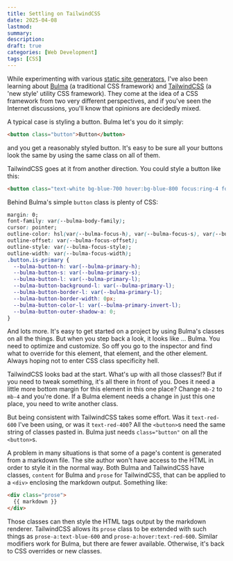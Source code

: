 ```yaml
---
title: Settling on TailwindCSS
date: 2025-04-08
lastmod:
summary:
description:
draft: true
categories: [Web Development]
tags: [CSS]
---
```


While experimenting with various [static site generators](2025-03-14-moving-from-wordpress), I've also been learning about [Bulma](https://bulma.io/) (a traditional CSS framework) and [TailwindCSS](https://tailwindcss.com/) (a 'new style' utility CSS framework). They come at the idea of a CSS framework from two very different perspectives, and if you've seen the Internet discussions, you'll know that opinions are decidedly mixed.

<!--more-->

A typical case is styling a button. Bulma let's you do it simply:

```html
<button class="button">Button</button>
```

and you get a reasonably styled button. It's easy to be sure all your buttons look the same by using the same class on all of them.

TailwindCSS goes at it from another direction. You could style a button like this:

```HTML
<button class="text-white bg-blue-700 hover:bg-blue-800 focus:ring-4 focus:ring-blue-300 font-medium rounded-lg text-sm px-5 py-2.5 me-2 mb-2 dark:bg-blue-600 dark:hover:bg-blue-700 focus:outline-none dark:focus:ring-blue-800"> Button </button>
```

Behind Bulma's simple `button` class is plenty of CSS:

```CSS
margin: 0;
font-family: var(--bulma-body-family);
cursor: pointer;
outline-color: hsl(var(--bulma-focus-h), var(--bulma-focus-s), var(--bulma-focus-l));
outline-offset: var(--bulma-focus-offset);
outline-style: var(--bulma-focus-style);
outline-width: var(--bulma-focus-width);
.button.is-primary {
  --bulma-button-h: var(--bulma-primary-h);
  --bulma-button-s: var(--bulma-primary-s);
  --bulma-button-l: var(--bulma-primary-l);
  --bulma-button-background-l: var(--bulma-primary-l);
  --bulma-button-border-l: var(--bulma-primary-l);
  --bulma-button-border-width: 0px;
  --bulma-button-color-l: var(--bulma-primary-invert-l);
  --bulma-button-outer-shadow-a: 0;
}
```

And lots more. It's easy to get started on a project by using Bulma's classes on all the things. But when you step back a look, it looks like ... Bulma. You need to optimize and customize. So off you go to the inspector and find what to override for this element, that element, and the other element. Always hoping not to enter CSS class specificity hell.

TailwindCSS looks bad at the start. What's up with all those classes!? But if you need to tweak something, it's all there in front of you. Does it need a little more bottom margin for this element in this one place? Change `mb-2` to `mb-4` and you're done. If a Bulma element needs a change in just this one place, you need to write another class.

But being consistent with TailwindCSS takes some effort. Was it `text-red-600` I've been using, or was it `text-red-400`? All the `<button>`s need the same string of classes pasted in. Bulma just needs `class="button"` on all the `<button>`s.

A problem in many situations is that some of a page's content is generated from a markdown file. The site author won't have access to the HTML in order to style it in the normal way. Both Bulma and TailwindCSS have classes, `content` for Bulma and `prose` for TailwindCSS, that can be applied to a `<div>` enclosing the markdown output. Something like:

```HTML
<div class="prose">
  {{ markdown }}
</div>
```

Those classes can then style the HTML tags output by the markdown renderer. TailwindCSS allows its `prose` class to be extended with such things as `prose-a:text-blue-600` and `prose-a:hover:text-red-600`. Similar modifiers work for Bulma, but there are fewer available. Otherwise, it's back to CSS overrides or new classes.
